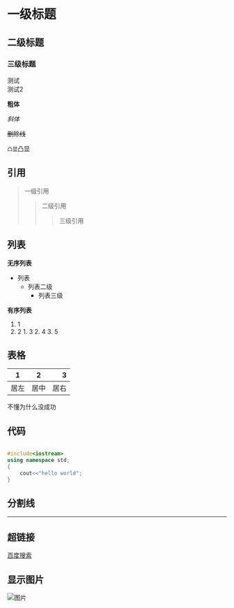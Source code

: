 # 一级标题
## 二级标题
### 三级标题



测试<br>
测试2

**粗体**

*斜体*

~~删除线~~

`凸显`凸显

## 引用

> 一级引用
>> 二级引用
>>> 三级引用

## 列表

**无序列表**

* 列表
  * 列表二级
    *  列表三级

**有序列表**

1. 1
  1. 2
    1. 3
    2. 4
    3. 5

## 表格

1|2|3
---|:---:|---:
居左|居中|居右

不懂为什么没成功

## 代码

```cpp

#include<iostream>
using namespace std;
{
    cout<<"hello world";
}

```


## 分割线
--------


## 超链接
[百度搜索](https://www.baidu.com "悬停提示")

## 显示图片

![图片](网络图片链接)




